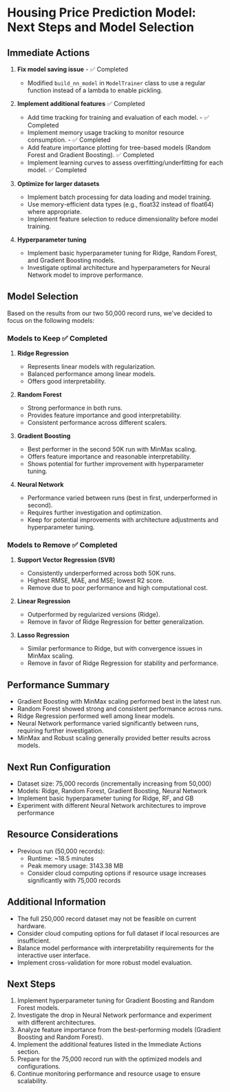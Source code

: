 # Housing Price Prediction Model: Next Steps and Model Selection

## Immediate Actions

1. **Fix model saving issue** - ✅ Completed
   - Modified `build_nn_model` in `ModelTrainer` class to use a regular function instead of a lambda to enable pickling.

2. **Implement additional features** ✅ Completed
   - Add time tracking for training and evaluation of each model. - ✅ Completed
   - Implement memory usage tracking to monitor resource consumption. - ✅ Completed
   - Add feature importance plotting for tree-based models (Random Forest and Gradient Boosting). ✅ Completed
   - Implement learning curves to assess overfitting/underfitting for each model. ✅ Completed

3. **Optimize for larger datasets**
   - Implement batch processing for data loading and model training.
   - Use memory-efficient data types (e.g., float32 instead of float64) where appropriate.
   - Implement feature selection to reduce dimensionality before model training.

4. **Hyperparameter tuning**
   - Implement basic hyperparameter tuning for Ridge, Random Forest, and Gradient Boosting models.
   - Investigate optimal architecture and hyperparameters for Neural Network model to improve performance.

## Model Selection

Based on the results from our two 50,000 record runs, we've decided to focus on the following models:

### Models to Keep ✅ Completed

1. **Ridge Regression**
   - Represents linear models with regularization.
   - Balanced performance among linear models.
   - Offers good interpretability.

2. **Random Forest**
   - Strong performance in both runs.
   - Provides feature importance and good interpretability.
   - Consistent performance across different scalers.

3. **Gradient Boosting**
   - Best performer in the second 50K run with MinMax scaling.
   - Offers feature importance and reasonable interpretability.
   - Shows potential for further improvement with hyperparameter tuning.

4. **Neural Network**
   - Performance varied between runs (best in first, underperformed in second).
   - Requires further investigation and optimization.
   - Keep for potential improvements with architecture adjustments and hyperparameter tuning.

### Models to Remove ✅ Completed

1. **Support Vector Regression (SVR)**
   - Consistently underperformed across both 50K runs.
   - Highest RMSE, MAE, and MSE; lowest R2 score.
   - Remove due to poor performance and high computational cost.

2. **Linear Regression**
   - Outperformed by regularized versions (Ridge).
   - Remove in favor of Ridge Regression for better generalization.

3. **Lasso Regression**
   - Similar performance to Ridge, but with convergence issues in MinMax scaling.
   - Remove in favor of Ridge Regression for stability and performance.

## Performance Summary

- Gradient Boosting with MinMax scaling performed best in the latest run.
- Random Forest showed strong and consistent performance across runs.
- Ridge Regression performed well among linear models.
- Neural Network performance varied significantly between runs, requiring further investigation.
- MinMax and Robust scaling generally provided better results across models.

## Next Run Configuration

- Dataset size: 75,000 records (incrementally increasing from 50,000)
- Models: Ridge, Random Forest, Gradient Boosting, Neural Network
- Implement basic hyperparameter tuning for Ridge, RF, and GB
- Experiment with different Neural Network architectures to improve performance

## Resource Considerations

- Previous run (50,000 records):
  - Runtime: ~18.5 minutes
  - Peak memory usage: 3143.38 MB
  - Consider cloud computing options if resource usage increases significantly with 75,000 records

## Additional Information

- The full 250,000 record dataset may not be feasible on current hardware.
- Consider cloud computing options for full dataset if local resources are insufficient.
- Balance model performance with interpretability requirements for the interactive user interface.
- Implement cross-validation for more robust model evaluation.

## Next Steps

1. Implement hyperparameter tuning for Gradient Boosting and Random Forest models.
2. Investigate the drop in Neural Network performance and experiment with different architectures.
3. Analyze feature importance from the best-performing models (Gradient Boosting and Random Forest).
4. Implement the additional features listed in the Immediate Actions section.
5. Prepare for the 75,000 record run with the optimized models and configurations.
6. Continue monitoring performance and resource usage to ensure scalability.